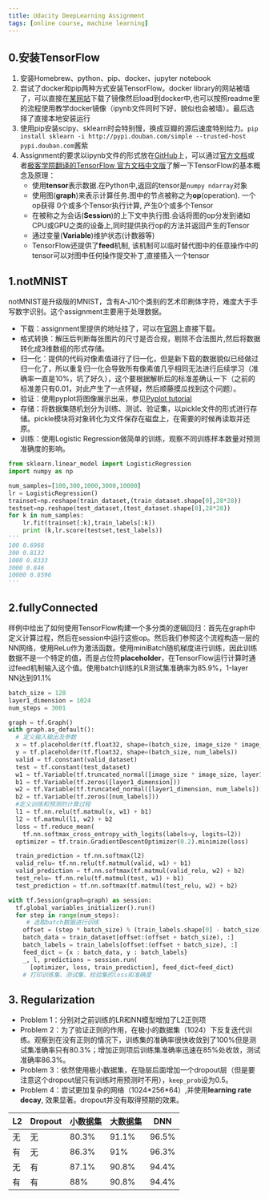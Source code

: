 ```yaml
---
title: Udacity DeepLearning Assignment
tags: [online course, machine learning]
---
```


## 0.安装TensorFlow
1. 安装Homebrew、python、pip、docker、jupyter notebook
1. 尝试了docker和pip两种方式安装TensorFlow。docker library的网站被墙了，可以直接在[某网站](http://7xlgth.com1.z0.glb.clouddn.com/tensorflow.tar)下载了镜像然后load到docker中,也可以按照readme里的流程使用教学docker镜像（ipynb文件同时下好，貌似也会被墙）。最后选择了直接本地安装运行  
2. 使用pip安装scipy、sklearn时会特别慢，换成豆瓣的源后速度特别给力。`pip install sklearn -i http://pypi.douban.com/simple --trusted-host pypi.douban.com`酱紫
2. Assignment的要求以ipynb文件的形式放在[GitHub](https://github.com/tensorflow/tensorflow/tree/master/tensorflow/examples/udacity)上，可以通过[官方文档](https://www.tensorflow.org/tutorials/)或者[极客学院翻译的TensorFlow 官方文档中文版](http://wiki.jikexueyuan.com/project/tensorflow-zh/)了解一下TensorFlow的基本概念及原理：   
	- 使用**tensor**表示数据.在Python中,返回的tensor是`numpy ndarray`对象
	- 使用图(**graph**)来表示计算任务.图中的节点被称之为**op**(operation). 一个op获得 0个或多个Tensor执行计算, 产生0个或多个Tensor
	- 在被称之为会话(**Session**)的上下文中执行图.会话将图的op分发到诸如CPU或GPU之类的设备上,同时提供执行op的方法并返回产生的Tensor
	- 通过变量(**Variable**)维护状态(计数器等)
	- TensorFlow还提供了**feed**机制, 该机制可以临时替代图中的任意操作中的tensor可以对图中任何操作提交补丁,直接插入一个tensor

## 1.notMNIST
notMNIST是升级版的MNIST，含有A-J10个类别的艺术印刷体字符，难度大于手写数字识别。这个assignment主要用于处理数据。  
- 下载：assignment里提供的地址挂了，可以在[官网](http://yaroslavvb.com/upload/notMNIST/)上直接下载。   
- 格式转换：解压后判断每张图片的尺寸是否合规，剔除不合法图片,然后将数据转化成3维数组的形式存储。  
- 归一化：提供的代码对像素值进行了归一化，但是新下载的数据貌似已经做过归一化了，所以重复归一化会导致所有像素值几乎相同无法进行后续学习（准确率一直是10%，坑了好久），这个要根据解析后的标准差确认一下（之前的标准差只有0.01，对此产生了一点怀疑，然后顺藤摸瓜找到这个问题）。  
- 验证：使用pyplot将图像展示出来，参见[Pyplot tutorial](http://matplotlib.org/users/pyplot_tutorial.html)   
- 存储：将数据集随机划分为训练、测试、验证集，以pickle文件的形式进行存储。pickle模块将对象转化为文件保存在磁盘上，在需要的时候再读取并还原。   
- 训练：使用Logistic Regression做简单的训练，观察不同训练样本数量对预测准确度的影响。

```python  
from sklearn.linear_model import LogisticRegression
import numpy as np

num_samples=[100,300,1000,3000,10000]
lr = LogisticRegression()
trainset=np.reshape(train_dataset,(train_dataset.shape[0],28*28))
testset=np.reshape(test_dataset,(test_dataset.shape[0],28*28))
for k in num_samples:
    lr.fit(trainset[:k],train_labels[:k])
    print (k,lr.score(testset,test_labels))
'''
100 0.6966
300 0.8132
1000 0.8333
3000 0.846
10000 0.8596
'''
```
## 2.fullyConnected
样例中给出了如何使用TensorFlow构建一个多分类的逻辑回归：首先在graph中定义计算过程，然后在session中运行这些op。然后我们参照这个流程构造一层的NN网络，使用ReLu作为激活函数。使用miniBatch随机梯度进行训练，因此训练数据不是一个特定的值，而是占位符**placeholder**，在TensorFlow运行计算时通过feed机制输入这个值。使用batch训练的LR测试集准确率为85.9%，1-layer NN达到91.1%
 
```python
batch_size = 128
layer1_dimension = 1024
num_steps = 3001

graph = tf.Graph()
with graph.as_default():
  # 定义输入输出及参数
  x = tf.placeholder(tf.float32, shape=(batch_size, image_size * image_size))
  y = tf.placeholder(tf.float32, shape=(batch_size, num_labels))
  valid = tf.constant(valid_dataset)
  test = tf.constant(test_dataset)
  w1 = tf.Variable(tf.truncated_normal([image_size * image_size, layer1_dimension]))
  b1 = tf.Variable(tf.zeros([layer1_dimension]))
  w2 = tf.Variable(tf.truncated_normal([layer1_dimension, num_labels]))  
  b2 = tf.Variable(tf.zeros([num_labels]))
  #定义训练和预测的计算过程 
  l1 = tf.nn.relu(tf.matmul(x, w1) + b1)
  l2 = tf.matmul(l1, w2) + b2
  loss = tf.reduce_mean(
    tf.nn.softmax_cross_entropy_with_logits(labels=y, logits=l2))
  optimizer = tf.train.GradientDescentOptimizer(0.2).minimize(loss)

  train_prediction = tf.nn.softmax(l2)
  valid_relu= tf.nn.relu(tf.matmul(valid, w1) + b1)
  valid_prediction = tf.nn.softmax(tf.matmul(valid_relu, w2) + b2)
  test_relu= tf.nn.relu(tf.matmul(test, w1) + b1)
  test_prediction = tf.nn.softmax(tf.matmul(test_relu, w2) + b2)

with tf.Session(graph=graph) as session:
  tf.global_variables_initializer().run()
  for step in range(num_steps):
  	 # 选取batch数据进行训练
    offset = (step * batch_size) % (train_labels.shape[0] - batch_size)
    batch_data = train_dataset[offset:(offset + batch_size), :]
    batch_labels = train_labels[offset:(offset + batch_size), :]
    feed_dict = {x : batch_data, y : batch_labels}
    _, l, predictions = session.run(
      [optimizer, loss, train_prediction], feed_dict=feed_dict)
    # 打印训练集、测试集、校验集的loss和准确度
```
## 3. Regularization
- Problem 1：分别对之前训练的LR和NN模型增加了L2正则项
- Problem 2：为了验证正则的作用，在极小的数据集（1024）下反复迭代训练。观察到在没有正则的情况下，训练集的准确率很快收敛到了100%但是测试集准确率只有80.3%；增加正则项后训练集准确率迅速在85%处收敛，测试准确率86.3%。   
- Problem 3：依然使用极小数据集，在隐层后面增加一个dropout层（但是要注意这个dropout层只有训练时用预测时不用），`keep_prob`设为0.5。
- Problem 4：尝试更加复杂的网络（1024\*256\*64）,并使用**learning rate decay**, 效果显著。dropout并没有取得预期的效果。

| L2  |Dropout| 小数据集 | 大数据集 | DNN |
|-----| ----- | ------  | -----  | --- |
| 无 | 无 | 80.3% | 91.1% | 96.5% |
| 有 | 无 | 86.3% | 91% | 96.3% |
| 无 | 有 | 87.1% | 90.8%|  94.4% |
| 有 | 有 | 88%   | 90.8%|  94.4% |


